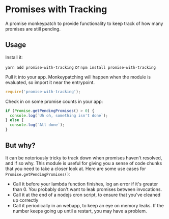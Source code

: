 # Promises with Tracking

A promise monkeypatch to provide functionality to keep track of how many promises are still pending.

## Usage

Install it:

`yarn add promise-with-tracking` or `npm install promise-with-tracking`


Pull it into your app. Monkeypatching will happen when the module is evaluated, so import it near the entrypoint.

```javascript
require('promise-with-tracking');
```

Check in on some promise counts in your app:

```javascript
if (Promise.getPendingPromises() > 0) {
  console.log(`Uh oh, something isn't done`);
} else {
  console.log(`All done`);
}
```

## But why?

It can be notoriously tricky to track down when promises haven't resolved, and if so why. This module is useful for giving you a sense of code chunks that you need to take a closer look at. Here are some use cases for `Promise.getPendingPromises()`:
- Call it before your lambda function finishes, log an error if it's greater than 0. You probably don't want to leak promises between invocations.
- Call it at the end of a nodejs cron script, to ensure that you've cleaned up correctly
- Call it periodically in an webapp, to keep an eye on memory leaks. If the number keeps going up until a restart, you may have a problem.

